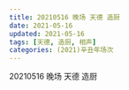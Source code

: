 ```yaml
---
title: 20210516 晚场 天德 造厨
date: 2021-05-16
updated: 2021-05-16
tags: [天德, 造厨, 相声] 
categories: (2021)辛丑年场次 
---
```

20210516 晚场 天德 造厨

